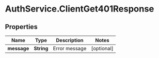 # AuthService.ClientGet401Response

## Properties

Name | Type | Description | Notes
------------ | ------------- | ------------- | -------------
**message** | **String** | Error message | [optional] 


